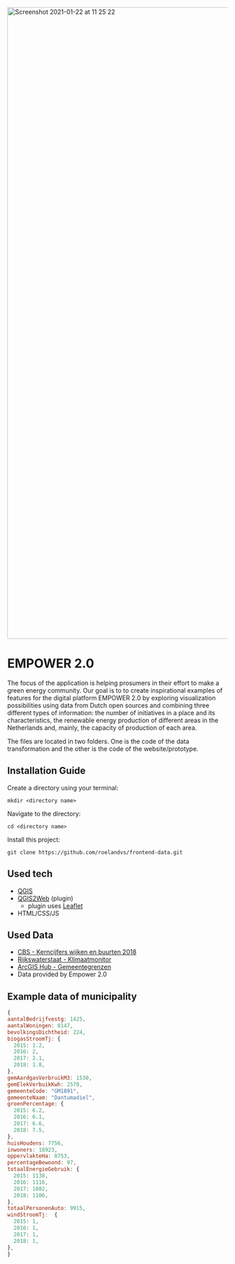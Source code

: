 <img width="1440" alt="Screenshot 2021-01-22 at 11 25 22" src="https://user-images.githubusercontent.com/59770136/105479306-96d70d00-5ca4-11eb-969c-536969b51429.png">

# EMPOWER 2.0
The focus of the application is helping prosumers in their effort to make a green energy community. Our goal is to to create inspirational examples of features for the digital platform EMPOWER 2.0 by exploring visualization possibilities using data from Dutch open sources and combining three different types of information: the number of initiatives in a place and its characteristics, the renewable energy production of different areas in the Netherlands and, mainly, the capacity of production of each area.

The files are located in two folders. One is the code of the data transformation and the other is the code of the website/prototype.

## Installation Guide
Create a directory using your terminal:
```
mkdir <directory name>
```

Navigate to the directory:
```
cd <directory name>
```

Install this project:
```
git clone https://github.com/roelandvs/frontend-data.git
```

## Used tech
- [QGIS](https://www.qgis.org/en/site/)
- [QGIS2Web](https://plugins.qgis.org/plugins/qgis2web/) (plugin)
  - plugin uses [Leaflet](https://leafletjs.com/reference-1.7.1.html)
- HTML/CSS/JS

## Used Data
- [CBS - Kerncijfers wijken en buurten 2018](https://www.cbs.nl/nl-nl/maatwerk/2018/30/kerncijfers-wijken-en-buurten-2018)
- [Rijkswaterstaat - Klimaatmonitor](https://klimaatmonitor.databank.nl/dashboard/)
- [ArcGIS Hub - Gemeentegrenzen](https://hub.arcgis.com/datasets/e1f0dd70abcb4fceabbc43412e43ad4b_0)
- Data provided by Empower 2.0

## Example data of municipality
```js
{
aantalBedrijfvestg: 1425,
aantalWoningen: 8147,
bevolkingsDichtheid: 224,
biogasStroomTj: {
  2015: 1.2,
  2016: 2,
  2017: 2.1,
  2018: 1.8,
},
gemAardgasVerbruikM3: 1530,
gemElekVerbuikKwh: 2570,
gemeenteCode: "GM1891",
gemeenteNaam: "Dantumadiel",
groenPercentage: {
  2015: 6.2,
  2016: 6.1,
  2017: 6.6,
  2018: 7.5,
},
huisHoudens: 7756,
inwoners: 18923,
oppervlakteHa: 8753,
percentageBewoond: 97,
totaalEnergieGebruik: {
  2015: 1138,
  2016: 1116,
  2017: 1082,
  2018: 1106,
},
totaalPersonenAuto: 9915,
windStroomTj:  {
  2015: 1,
  2016: 1,
  2017: 1,
  2018: 1,
},
}
```
